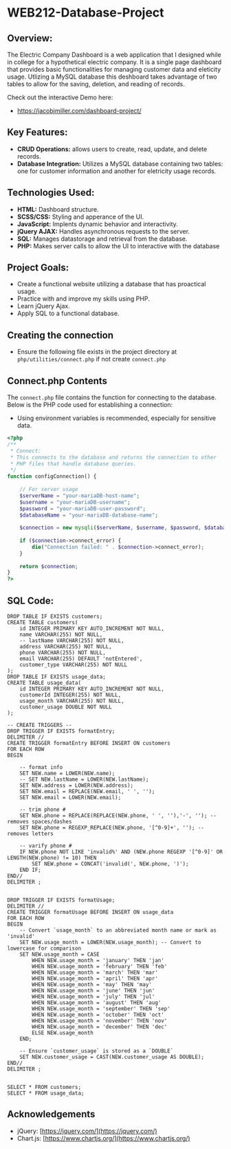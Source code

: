 # WEB212-Database-Project
## Overview:
The Electric Company Dashboard is a web application that I designed while in college for a hypothetical electric company.
It is a single page dashboard that provides basic functionalities for managing customer data and eleticity usage.
Utlizing a MySQL database this deshboard takes advantage of two tables to allow for the saving, deletion, and reading of 
records.

Check out the interactive Demo here: 
+ https://jacobjmiller.com/dashboard-project/

## Key Features:
+ **CRUD Operations:** allows users to create, read, update, and delete records.
+ **Database Integration:** Utilizes a MySQL database containing two tables: one for customer information and another for eletricity usage records.

## Technologies Used: 
+ **HTML:** Dashboard structure.
+ **SCSS/CSS:** Styling and apperance of the UI.
+ **JavaScript:** Implents dynamic behavior and interactivity.
+ **jQuery AJAX:** Handles asynchronous requests to the server.
+ **SQL:** Manages datastorage and retrieval from the database.
+ **PHP:** Makes server calls to allow the UI to interactive with the database

## Project Goals:
+ Create a functional website utilizing a database that has proactical usage.
+ Practice with and improve my skills using PHP.
+ Learn jQuery Ajax.
+ Apply SQL to a functional database.

## Creating the connection
+ Ensure the following file exists in the project directory at ```php/utilities/connect.php``` if not create ```connect.php```

## Connect.php Contents

The `connect.php` file contains the function for connecting to the database. Below is the PHP code used for establishing a connection:
- Using environment variables is recommended, especially for sensitive data.

```php
<?php
/**
 * Connect:
 * This connects to the database and returns the connection to other
 * PHP files that handle database queries.
 */
function configConnection() {
    
    // For server usage
    $serverName = "your-mariaDB-host-name";
    $username = "your-mariaDB-username";
    $password = "your-mariaDB-user-password";
    $databaseName = "your-mariaDB-database-name";
    
    $connection = new mysqli($serverName, $username, $password, $databaseName);
    
    if ($connection->connect_error) {
        die("Connection failed: " . $connection->connect_error);
    }
    
    return $connection;
}
?>
```



## SQL Code:
```
DROP TABLE IF EXISTS customers;
CREATE TABLE customers(
    id INTEGER PRIMARY KEY AUTO_INCREMENT NOT NULL,
    name VARCHAR(255) NOT NULL,
    -- lastName VARCHAR(255) NOT NULL,
    address VARCHAR(255) NOT NULL,
    phone VARCHAR(255) NOT NULL,
    email VARCHAR(255) DEFAULT 'notEntered',
    customer_type VARCHAR(255) NOT NULL
);
DROP TABLE IF EXISTS usage_data;
CREATE TABLE usage_data(
    id INTEGER PRIMARY KEY AUTO_INCREMENT NOT NULL,
    customerId INTEGER(255) NOT NULL,
    usage_month VARCHAR(255) NOT NULL,
    customer_usage DOUBLE NOT NULL
);

-- CREATE TRIGGERS --
DROP TRIGGER IF EXISTS formatEntry;
DELIMITER //
CREATE TRIGGER formatEntry BEFORE INSERT ON customers
FOR EACH ROW
BEGIN

	-- format info
	SET NEW.name = LOWER(NEW.name);
    -- SET NEW.lastName = LOWER(NEW.lastName);
    SET NEW.address = LOWER(NEW.address);
    SET NEW.email = REPLACE(NEW.email, ' ', '');
    SET NEW.email = LOWER(NEW.email);
    
    -- trim phone #
    SET NEW.phone = REPLACE(REPLACE(NEW.phone, ' ', ''),'-', ''); -- removes spaces/dashes
    SET NEW.phone = REGEXP_REPLACE(NEW.phone, '[^0-9]+', ''); -- removes letters
    
    -- varify phone #
	IF NEW.phone NOT LIKE 'invalid%' AND (NEW.phone REGEXP '[^0-9]' OR LENGTH(NEW.phone) != 10) THEN
        SET NEW.phone = CONCAT('invalid(', NEW.phone, ')');
    END IF;
END//
DELIMITER ;


DROP TRIGGER IF EXISTS formatUsage;
DELIMITER //
CREATE TRIGGER formatUsage BEFORE INSERT ON usage_data
FOR EACH ROW
BEGIN
    -- Convert `usage_month` to an abbreviated month name or mark as 'invalid'
    SET NEW.usage_month = LOWER(NEW.usage_month); -- Convert to lowercase for comparison
    SET NEW.usage_month = CASE 
        WHEN NEW.usage_month = 'january' THEN 'jan'
        WHEN NEW.usage_month = 'february' THEN 'feb'
        WHEN NEW.usage_month = 'march' THEN 'mar'
        WHEN NEW.usage_month = 'april' THEN 'apr'
        WHEN NEW.usage_month = 'may' THEN 'may'
        WHEN NEW.usage_month = 'june' THEN 'jun'
        WHEN NEW.usage_month = 'july' THEN 'jul'
        WHEN NEW.usage_month = 'august' THEN 'aug'
        WHEN NEW.usage_month = 'september' THEN 'sep'
        WHEN NEW.usage_month = 'october' THEN 'oct'
        WHEN NEW.usage_month = 'november' THEN 'nov'
        WHEN NEW.usage_month = 'december' THEN 'dec'
        ELSE NEW.usage_month
    END;

    -- Ensure `customer_usage` is stored as a `DOUBLE`
    SET NEW.customer_usage = CAST(NEW.customer_usage AS DOUBLE);
END//
DELIMITER ;


SELECT * FROM customers;
SELECT * FROM usage_data;
```
## Acknowledgements
- jQuery: [https://jquery.com/](https://jquery.com/)
- Chart.js: [https://www.chartjs.org/](https://www.chartjs.org/)

